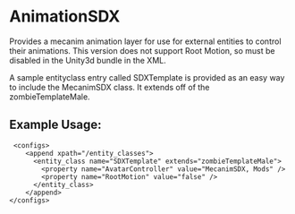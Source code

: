 AnimationSDX
=======================

Provides a mecanim animation layer for use for external entities to control their animations. This version does not support Root Motion, so must be disabled in the Unity3d bundle in the XML.

A sample entityclass entry called SDXTemplate is provided as an easy way to include the MecanimSDX class. It extends off of the zombieTemplateMale.

Example Usage:
--------------

~~~~~~~~~~~{.xml}
 <configs>
    <append xpath="/entity_classes">
      <entity_class name="SDXTemplate" extends="zombieTemplateMale">
        <property name="AvatarController" value="MecanimSDX, Mods" />
        <property name="RootMotion" value="false" />
      </entity_class>
    </append>
</configs>
~~~~~~~~~~~